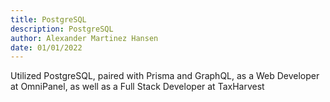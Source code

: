 ```yaml
---
title: PostgreSQL
description: PostgreSQL
author: Alexander Martinez Hansen
date: 01/01/2022
---
```


Utilized PostgreSQL, paired with Prisma and GraphQL, as a Web Developer at OmniPanel, as well as a Full Stack Developer at TaxHarvest
